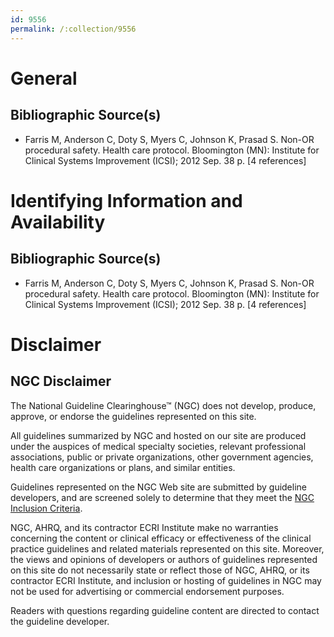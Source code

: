 ```yaml
---
id: 9556
permalink: /:collection/9556
---
```


# General

## Bibliographic Source(s)

- Farris M, Anderson C, Doty S, Myers C, Johnson K, Prasad S. Non-OR procedural safety. Health care protocol. Bloomington (MN): Institute for Clinical Systems Improvement (ICSI); 2012 Sep. 38 p. [4 references]

# Identifying Information and Availability

## Bibliographic Source(s)

- Farris M, Anderson C, Doty S, Myers C, Johnson K, Prasad S. Non-OR procedural safety. Health care protocol. Bloomington (MN): Institute for Clinical Systems Improvement (ICSI); 2012 Sep. 38 p. [4 references]

# Disclaimer

## NGC Disclaimer

The National Guideline Clearinghouse™ (NGC) does not develop, produce, approve, or endorse the guidelines represented on this site.

All guidelines summarized by NGC and hosted on our site are produced under the auspices of medical specialty societies, relevant professional associations, public or private organizations, other government agencies, health care organizations or plans, and similar entities.

Guidelines represented on the NGC Web site are submitted by guideline developers, and are screened solely to determine that they meet the [NGC Inclusion Criteria](/help-and-about/summaries/inclusion-criteria).

NGC, AHRQ, and its contractor ECRI Institute make no warranties concerning the content or clinical efficacy or effectiveness of the clinical practice guidelines and related materials represented on this site. Moreover, the views and opinions of developers or authors of guidelines represented on this site do not necessarily state or reflect those of NGC, AHRQ, or its contractor ECRI Institute, and inclusion or hosting of guidelines in NGC may not be used for advertising or commercial endorsement purposes.

Readers with questions regarding guideline content are directed to contact the guideline developer.


